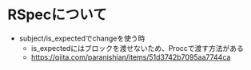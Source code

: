 # RSpecについて

- subject/is_expectedでchangeを使う時
  - is_expectedにはブロックを渡せないため、Proccで渡す方法がある
  - https://qiita.com/paranishian/items/51d3742b7095aa7744ca
